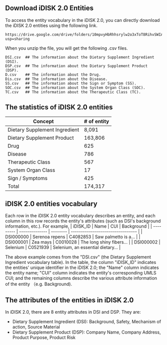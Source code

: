 ## Download iDISK 2.0 Entities
To access the entity vocabulary in the iDISK 2.0, you can directly download the iDISK 2.0 entities using the following link.
```
https://drive.google.com/drive/folders/10mpvyHbRhhsrylw2o3xToT8RihvSWIA4?usp=sharing
```
When you unzip the file, you will get the following .csv files.
```
DSI.csv  ## The information about the Dietary Supplement Ingredient (DSI).
DSP.csv  ## The information about the Dietary Supplement Product (DSP).
D.csv    ## The information about the Drug.
Dis.csv  ## The information about the Disease.
SS.csv   ## The information about the Sign or Symptom (SS).
SOC.csv  ## The information about the System Organ Class (SOC).
TC.csv   ## The information about the Therapeutic Class (TC).
```
## The statistics of iDISK 2.0 entities
| Concept                       | # of entity |
| ----------------------------- | ----------- |
| Dietary Supplement Ingredient | 8,091       |
| Dietary Supplement Product    | 163,806     |
| Drug                          | 625         |
| Disease                       | 786         |
| Therapeutic Class             | 567         |
| System Organ Class            | 17          |
| Sign / Symptoms               | 425         |
| Total                         | 174,317     |

## iDISK 2.0 entities vocabulary
Each row in the iDISK 2.0 entity vocabulary describes an entity, and each column in this row records the entity's attributes (such as DSI's background information, etc.). For example,
| iDISK_ID  | Name           | CUI      | Background                        |
| --------- | -------------- | -------- | --------------------------------- |
| DSI000000 | Serenoa repens | C4082853 | Saw palmetto is a...              |
| DSI000001 | Zea mays       | C0010028 | The long shiny fibers...          |
| DSI000002 | Selenium       | C0521939 | Selenium, an essential dietary... |

The above example comes from the "DSI.csv" (the Dietary Supplement Ingredient vocabulary table). In the table, the column "iDISK_ID" indicates the entities' unique identifier in the iDISK 2.0; the "Name" column indicates the entity name; "CUI" column indicates the entity's corresponding UMLS CUI; and the remaining columns describe the various attribute information of the entity （e.g. Background).
## The attributes of the entities in iDISK 2.0
In iDISK 2.0, there are 8 entity attributes in DSI and DSP. They are:
* Dietary Supplement Ingredient (DSI): Background, Safety, Mechanism of action, Source Material
* Dietary Supplement Product (DSP): Company Name, Company Address, Product Purpose, Product Risk
